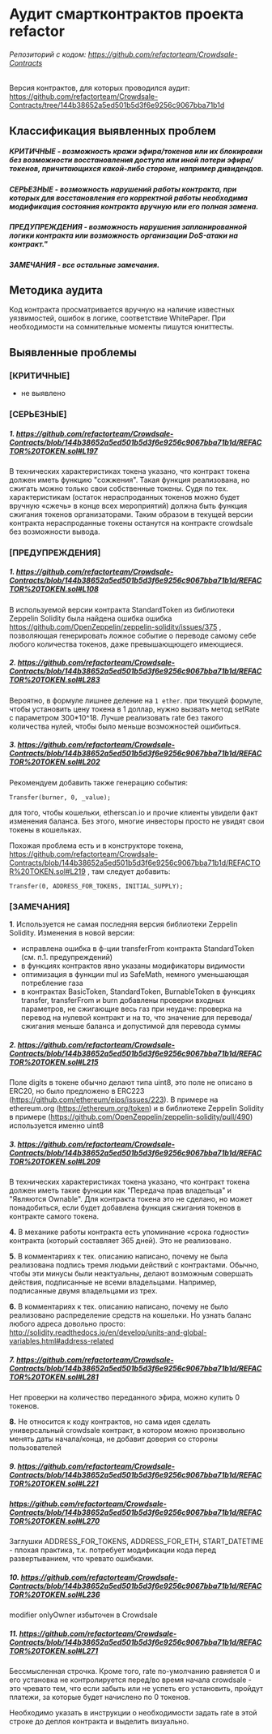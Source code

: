 # Аудит смартконтрактов проекта refactor

###### Репозиторий с кодом: https://github.com/refactorteam/Crowdsale-Contracts

Версия контрактов, для которых проводился аудит: https://github.com/refactorteam/Crowdsale-Contracts/tree/144b38652a5ed501b5d3f6e9256c9067bba71b1d


## Классификация выявленных проблем

##### КРИТИЧНЫЕ - возможность кражи эфира/токенов или их блокировки без возможности восстановления доступа или иной потери эфира/токенов, причитающихся какой-либо стороне, например дивидендов.
##### СЕРЬЕЗНЫЕ - возможность нарушений работы контракта, при которых для восстановления его корректной работы необходима модификация состояния контракта вручную или его полная замена.
##### ПРЕДУПРЕЖДЕНИЯ - возможность нарушения запланированной логики контракта или возможность организации DoS-атаки на контракт."
##### ЗАМЕЧАНИЯ - все остальные замечания.


## Методика аудита

Код контракта просматривается вручную на наличие известных уязвимостей, ошибок в логике, соответствие WhitePaper. При необходимости на сомнительные моменты пишутся юниттесты.



## Выявленные проблемы

### [КРИТИЧНЫЕ]

- не выявлено

### [СЕРЬЕЗНЫЕ]

##### 1. https://github.com/refactorteam/Crowdsale-Contracts/blob/144b38652a5ed501b5d3f6e9256c9067bba71b1d/REFACTOR%20TOKEN.sol#L197 

В технических характеристиках токена указано, что контракт токена должен иметь функцию "сожжения". Такая функция реализована, но сжигать можно только свои собственные токены. Судя по тех. характеристикам (остаток нераспроданных токенов можно будет вручную «сжечь» в конце всех мероприятий) должна быть функция сжигания токенов организаторами. Таким образом в текущей версии контракта нераспроданные токены останутся на контракте crowdsale без возможности вывода.

### [ПРЕДУПРЕЖДЕНИЯ]

##### 1. https://github.com/refactorteam/Crowdsale-Contracts/blob/144b38652a5ed501b5d3f6e9256c9067bba71b1d/REFACTOR%20TOKEN.sol#L108
 
В используемой версии контракта StandardToken из библиотеки Zeppelin Solidity была найдена ошибка ошибка https://github.com/OpenZeppelin/zeppelin-solidity/issues/375 , позволяющая генерировать ложное событие о переводе самому себе любого количества токенов, даже превышающющего имеющиеся.

##### 2. https://github.com/refactorteam/Crowdsale-Contracts/blob/144b38652a5ed501b5d3f6e9256c9067bba71b1d/REFACTOR%20TOKEN.sol#L283

Вероятно, в формуле лишнее деление на `1 ether`. при текущей формуле, чтобы установить цену токена в 1 доллар, нужно вызвать метод setRate с параметром 300*10^18. Лучше реализовать rate без такого количества нулей, чтобы было меньше возможностей ошибиться.

##### 3. https://github.com/refactorteam/Crowdsale-Contracts/blob/144b38652a5ed501b5d3f6e9256c9067bba71b1d/REFACTOR%20TOKEN.sol#L202
Рекомендуем добавить также генерацию события:
```
Transfer(burner, 0, _value);
```
для того, чтобы кошельки, etherscan.io и прочие клиенты увидели факт изменения баланса. Без этого, многие инвесторы просто не увидят свои токены в кошельках.

Похожая проблема есть и в конструкторе токена, https://github.com/refactorteam/Crowdsale-Contracts/blob/144b38652a5ed501b5d3f6e9256c9067bba71b1d/REFACTOR%20TOKEN.sol#L219 , там следует добавить:
```
Transfer(0, ADDRESS_FOR_TOKENS, INITIAL_SUPPLY);
```


### [ЗАМЕЧАНИЯ]

**1**. Используется не самая последняя версия библиотеки Zeppelin Solidity. Изменения в новой версии:

  * исправлена ошибка в ф-ции transferFrom контракта StandardToken (см. п.1. предупреждений)
  * в функциях контрактов явно указаны модификаторы видимости
  * оптимизация в функции mul из SafeMath, немного уменьшающая потребление газа
  * в контрактах BasicToken, StandardToken, BurnableToken в функциях transfer, transferFrom и burn добавлены проверки входных параметров, не сжигающие весь газ при неудаче: проверка на перевод на нулевой контракт и на то, что значение для перевода/сжигания меньше баланса и допустимой для перевода суммы

##### 2. https://github.com/refactorteam/Crowdsale-Contracts/blob/144b38652a5ed501b5d3f6e9256c9067bba71b1d/REFACTOR%20TOKEN.sol#L215

Поле digits в токене обычно делают типа uint8, это поле не описано в ERC20, но было предложено в ERC223 (https://github.com/ethereum/eips/issues/223). В примере на ethereum.org (https://ethereum.org/token) и в библиотеке Zeppelin Solidity в примере (https://github.com/OpenZeppelin/zeppelin-solidity/pull/490) используется именно uint8

##### 3. https://github.com/refactorteam/Crowdsale-Contracts/blob/144b38652a5ed501b5d3f6e9256c9067bba71b1d/REFACTOR%20TOKEN.sol#L209
 
 В технических характеристиках токена указано, что контракт токена должен иметь такие функции как "Передача прав владельца" и "Являются Ownable". Для контракта токена это не сделано, но может понадобиться, если будет добавлена функция сжигания токенов в контракте самого токена.

**4.** В механике работы контракта есть упоминание «срока годности» контракта (который составляет 365 дней). Это не реализовано.

**5.** В комментариях к тех. описанию написано, почему не была реализована подпись тремя людьми действий с контрактами. Обычно, чтобы эти минусы были неактуальны, делают возможным совершать действия, подписанные не всеми владельцами. Например, подписанные двумя владельцами из трех.

**6.** В комментариях к тех. описанию написано, почему не было реализовано распределение средств на кошельки. Но узнать баланс любого адреса довольно просто: http://solidity.readthedocs.io/en/develop/units-and-global-variables.html#address-related

##### 7.  https://github.com/refactorteam/Crowdsale-Contracts/blob/144b38652a5ed501b5d3f6e9256c9067bba71b1d/REFACTOR%20TOKEN.sol#L281

Нет проверки на количество переданного эфира, можно купить 0 токенов.

**8.** Не относится к коду контрактов, но сама идея сделать универсальный crowdsale контракт, в котором можно произвольно менять даты начала/конца, не добавит доверия со стороны пользователей

##### 9. https://github.com/refactorteam/Crowdsale-Contracts/blob/144b38652a5ed501b5d3f6e9256c9067bba71b1d/REFACTOR%20TOKEN.sol#L221
##### https://github.com/refactorteam/Crowdsale-Contracts/blob/144b38652a5ed501b5d3f6e9256c9067bba71b1d/REFACTOR%20TOKEN.sol#L270

 Заглушки ADDRESS_FOR_TOKENS, ADDRESS_FOR_ETH, START_DATETIME - плохая практика, т.к. потребует модификации кода перед развертыванием, что чревато ошибками.

##### 10. https://github.com/refactorteam/Crowdsale-Contracts/blob/144b38652a5ed501b5d3f6e9256c9067bba71b1d/REFACTOR%20TOKEN.sol#L236 

modifier onlyOwner избыточен в Crowdsale

##### 11. https://github.com/refactorteam/Crowdsale-Contracts/blob/144b38652a5ed501b5d3f6e9256c9067bba71b1d/REFACTOR%20TOKEN.sol#L271

Бессмысленная строчка. Кроме того, rate по-умолчанию равняется 0 и его установка не контролируется перед/во время начала crowdsale - это чревато тем, что если забыть или не успеть его установить, пройдут платежи, за которые будет начислено по 0 токенов. 

Необходимо указать в инструкции о необходимости задать rate в этой строке до деплоя контракта и выделить визуально.

